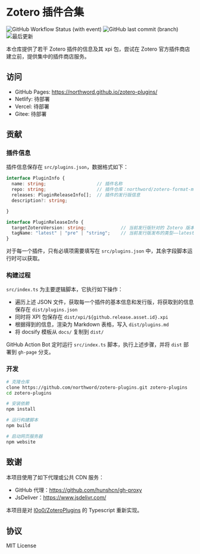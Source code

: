 # Zotero 插件合集

![GitHub Workflow Status (with event)](https://img.shields.io/github/actions/workflow/status/northword/zotero-plugins/main.yml)
![GitHub last commit (branch)](https://img.shields.io/github/last-commit/northword/zotero-plugins/gh-pages)
![最后更新](https://img.shields.io/badge/dynamic/json?url=https%3A%2F%2Fraw.githubusercontent.com%2Fnorthword%2Fzotero-plugins%2Fgh-pages%2Fshields.json&query=%24.lastUpdate&label=%E6%9C%80%E5%90%8E%E6%9B%B4%E6%96%B0)

本仓库提供了若干 Zotero 插件的信息及其 xpi 包，尝试在 Zotero 官方插件商店建立前，提供集中的插件商店服务。

## 访问

- GitHub Pages: <https://northword.github.io/zotero-plugins/>
- Netlify: 待部署
- Vercel: 待部署
- Gitee: 待部署

## 贡献

### 插件信息

插件信息保存在 `src/plugins.json`，数据格式如下：

```ts
interface PluginInfo {
  name: string;                   // 插件名称
  repo: string;                   // 插件仓库：northword/zotero-format-metadata，前后均无 `/`
  releases: PluginReleaseInfo[];  // 插件的发行版信息
  description?: string;

}

interface PluginReleaseInfo {
  targetZoteroVersion: string;             // 当前发行版针对的 Zotero 版本
  tagName: "latest" | "pre" | "string";    // 当前发行版发布的类型——latest：最新正式发布，pre：最新预发布，string：发布对应的 git.tag_name 
}
```

对于每一个插件，只有必填项需要填写在 `src/plugins.json` 中，其余字段脚本运行时可以获取。

### 构建过程

`src/index.ts` 为主要逻辑脚本，它执行如下操作：

- 遍历上述 JSON 文件，获取每一个插件的基本信息和发行版，将获取到的信息保存在 `dist/plugins.json`
- 同时将 XPI 包保存在 `dist/xpi/${github.release.asset.id}.xpi`
- 根据得到的信息，渲染为 Markdown 表格，写入 `dist/plugins.md`
- 将 docsify 模板从 `docs/` 复制到 `dist/`

GitHub Action Bot 定时运行 `src/index.ts` 脚本，执行上述步骤，并将 `dist` 部署到 `gh-page` 分支。

### 开发

```bash
# 克隆仓库
clone https://github.com/northword/zotero-plugins.git zotero-plugins
cd zotero-plugins

# 安装依赖
npm install

# 运行构建脚本
npm build

# 启动网页服务器
npm website
```

## 致谢

本项目使用了如下代理或公共 CDN 服务：

- GitHub 代理：<https://github.com/hunshcn/gh-proxy>
- JsDeliver：<https://www.jsdelivr.com/>

本项目是对 [l0o0/ZoteroPlugins](https://github.com/l0o0/ZoteroPlugins) 的 Typescript 重新实现。

## 协议

MIT License
